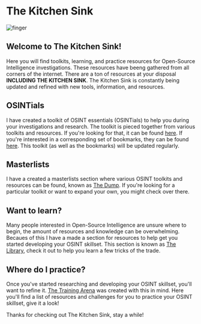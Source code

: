 # The Kitchen Sink
![finger](https://github.com/user-attachments/assets/a8e77d5b-a889-4fc7-a475-6938b88102f8)

## Welcome to The Kitchen Sink!
Here you will find toolkits, learning, and practice resources for Open-Source Intelligence investigations. These resources have beeng gathered from all corners of the internet. There are a ton of resources at your disposal **INCLUDING THE KITCHEN SINK**. The Kitchen Sink is constantly being updated and refined with new tools, information, and resources.

## OSINTials
I have created a toolkit of OSINT essentials (OSINTials) to help you during your investigations and research. The toolkit is pieced together from various toolkits and resources. If you're looking for that, it can be found [here](https://github.com/OSINTI4L/The-Kitchen-Sink/blob/main/OSINTials.md). If you're interested in a corresponding set of bookmarks, they can be found [here](https://github.com/OSINTI4L/The-Kitchen-Sink/blob/main/Bookmarks/OSINTialBookmarks.html). This toolkit (as well as the bookmarks) will be updated regularly.

## Masterlists
I have a created a masterlists section where various OSINT toolkits and resources can be found, known as [The Dump](https://github.com/OSINTI4L/The-Kitchen-Sink/blob/main/Masterlists.md). If you're looking for a particular toolkit or want to expand your own, you might check over there.

## Want to learn?
Many people interested in Open-Source Intelligence are unsure where to begin, the amount of resources and knowledge can be overwhelming. Becaues of this I have a made a section for resources to help get you started developing your OSINT skillset. This section is known as [The Library](https://github.com/OSINTI4L/The-Kitchen-Sink/blob/main/Learn.md), check it out to help you learn a few tricks of the trade.

## Where do I practice?
Once you've started researching and developing your OSINT skillset, you'll want to refine it. [The Training Arena](https://github.com/OSINTI4L/The-Kitchen-Sink/blob/main/Practice.md) was created with this in mind. Here you'll find a list of resources and challenges for you to practice your OSINT skillset, give it a look!

Thanks for checking out The Kitchen Sink, stay a while!
